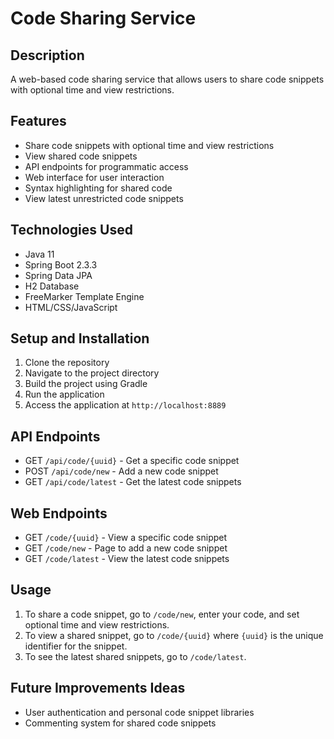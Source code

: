 # Code Sharing Service

## Description
A web-based code sharing service that allows users to share code snippets with optional time and view restrictions.

## Features
- Share code snippets with optional time and view restrictions
- View shared code snippets
- API endpoints for programmatic access
- Web interface for user interaction
- Syntax highlighting for shared code
- View latest unrestricted code snippets

## Technologies Used
- Java 11
- Spring Boot 2.3.3
- Spring Data JPA
- H2 Database
- FreeMarker Template Engine
- HTML/CSS/JavaScript

## Setup and Installation
1. Clone the repository
2. Navigate to the project directory
3. Build the project using Gradle
4. Run the application
5. Access the application at `http://localhost:8889`

## API Endpoints
- GET `/api/code/{uuid}` - Get a specific code snippet
- POST `/api/code/new` - Add a new code snippet
- GET `/api/code/latest` - Get the latest code snippets

## Web Endpoints
- GET `/code/{uuid}` - View a specific code snippet
- GET `/code/new` - Page to add a new code snippet
- GET `/code/latest` - View the latest code snippets

## Usage
1. To share a code snippet, go to `/code/new`, enter your code, and set optional time and view restrictions.
2. To view a shared snippet, go to `/code/{uuid}` where `{uuid}` is the unique identifier for the snippet.
3. To see the latest shared snippets, go to `/code/latest`.

## Future Improvements Ideas
- User authentication and personal code snippet libraries
- Commenting system for shared code snippets
